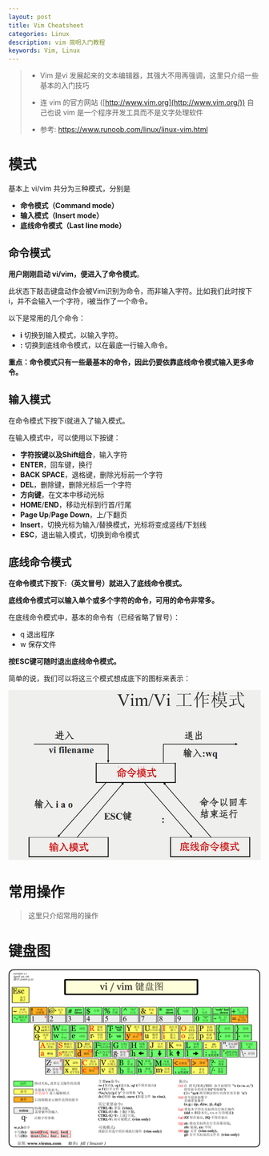 ```yaml
---
layout: post
title: Vim Cheatsheet
categories: Linux
description: vim 简明入门教程
keywords: Vim, Linux
---
```




> * Vim 是vi 发展起来的文本编辑器，其强大不用再强调，这里只介绍一些基本的入门技巧
>
> * 连 vim 的官方网站 ([http://www.vim.org](http://www.vim.org/)) 自己也说 vim 是一个程序开发工具而不是文字处理软件
>
> * 参考: https://www.runoob.com/linux/linux-vim.html

# 模式

基本上 vi/vim 共分为三种模式，分别是

* **命令模式（Command mode）**
* **输入模式（Insert mode）**
* **底线命令模式（Last line mode）**

## 命令模式

**用户刚刚启动 vi/vim，便进入了命令模式**。

此状态下敲击键盘动作会被Vim识别为命令，而非输入字符。比如我们此时按下i，并不会输入一个字符，i被当作了一个命令。

以下是常用的几个命令：

- **i** 切换到输入模式，以输入字符。
- **:** 切换到底线命令模式，以在最底一行输入命令。

**重点：命令模式只有一些最基本的命令，因此仍要依靠底线命令模式输入更多命令。**

## 输入模式

在命令模式下按下i就进入了输入模式。

在输入模式中，可以使用以下按键：

- **字符按键以及Shift组合**，输入字符
- **ENTER**，回车键，换行
- **BACK SPACE**，退格键，删除光标前一个字符
- **DEL**，删除键，删除光标后一个字符
- **方向键**，在文本中移动光标
- **HOME**/**END**，移动光标到行首/行尾
- **Page Up**/**Page Down**，上/下翻页
- **Insert**，切换光标为输入/替换模式，光标将变成竖线/下划线
- **ESC**，退出输入模式，切换到命令模式

## 底线命令模式

**在命令模式下按下:（英文冒号）就进入了底线命令模式。**

**底线命令模式可以输入单个或多个字符的命令，可用的命令非常多。**

在底线命令模式中，基本的命令有（已经省略了冒号）：

- q 退出程序
- w 保存文件

**按ESC键可随时退出底线命令模式。**

简单的说，我们可以将这三个模式想成底下的图标来表示：

![img](assets/vim-vi-workmodel.png)



# 常用操作

> 这里只介绍常用的操作



# 键盘图

![img](assets/vi-vim-cheat-sheet-sch.gif)

